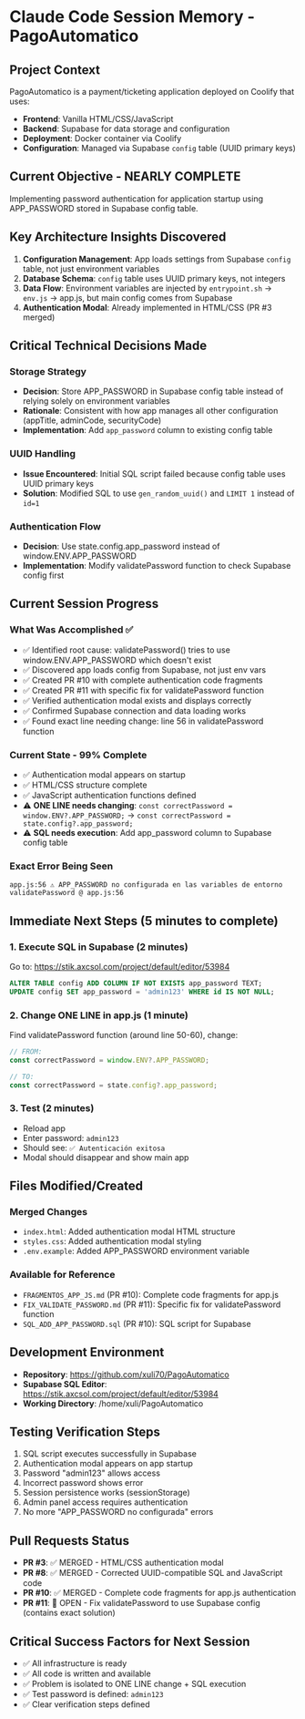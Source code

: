 # Claude Code Session Memory - PagoAutomatico

## Project Context
PagoAutomatico is a payment/ticketing application deployed on Coolify that uses:
- **Frontend**: Vanilla HTML/CSS/JavaScript
- **Backend**: Supabase for data storage and configuration
- **Deployment**: Docker container via Coolify
- **Configuration**: Managed via Supabase `config` table (UUID primary keys)

## Current Objective - NEARLY COMPLETE
Implementing password authentication for application startup using APP_PASSWORD stored in Supabase config table.

## Key Architecture Insights Discovered
1. **Configuration Management**: App loads settings from Supabase `config` table, not just environment variables
2. **Database Schema**: `config` table uses UUID primary keys, not integers
3. **Data Flow**: Environment variables are injected by `entrypoint.sh` → `env.js` → app.js, but main config comes from Supabase
4. **Authentication Modal**: Already implemented in HTML/CSS (PR #3 merged)

## Critical Technical Decisions Made

### Storage Strategy
- **Decision**: Store APP_PASSWORD in Supabase config table instead of relying solely on environment variables
- **Rationale**: Consistent with how app manages all other configuration (appTitle, adminCode, securityCode)
- **Implementation**: Add `app_password` column to existing config table

### UUID Handling
- **Issue Encountered**: Initial SQL script failed because config table uses UUID primary keys
- **Solution**: Modified SQL to use `gen_random_uuid()` and `LIMIT 1` instead of `id=1`

### Authentication Flow
- **Decision**: Use state.config.app_password instead of window.ENV.APP_PASSWORD
- **Implementation**: Modify validatePassword function to check Supabase config first

## Current Session Progress

### What Was Accomplished ✅
- ✅ Identified root cause: validatePassword() tries to use window.ENV.APP_PASSWORD which doesn't exist
- ✅ Discovered app loads config from Supabase, not just env vars
- ✅ Created PR #10 with complete authentication code fragments
- ✅ Created PR #11 with specific fix for validatePassword function
- ✅ Verified authentication modal exists and displays correctly
- ✅ Confirmed Supabase connection and data loading works
- ✅ Found exact line needing change: line 56 in validatePassword function

### Current State - 99% Complete
- ✅ Authentication modal appears on startup
- ✅ HTML/CSS structure complete
- ✅ JavaScript authentication functions defined
- ⚠️ **ONE LINE needs changing**: `const correctPassword = window.ENV?.APP_PASSWORD;` → `const correctPassword = state.config?.app_password;`
- ⚠️ **SQL needs execution**: Add app_password column to Supabase config table

### Exact Error Being Seen
```
app.js:56 ⚠️ APP_PASSWORD no configurada en las variables de entorno
validatePassword @ app.js:56
```

## Immediate Next Steps (5 minutes to complete)

### 1. Execute SQL in Supabase (2 minutes)
Go to: https://stik.axcsol.com/project/default/editor/53984
```sql
ALTER TABLE config ADD COLUMN IF NOT EXISTS app_password TEXT;
UPDATE config SET app_password = 'admin123' WHERE id IS NOT NULL;
```

### 2. Change ONE LINE in app.js (1 minute)
Find validatePassword function (around line 50-60), change:
```javascript
// FROM:
const correctPassword = window.ENV?.APP_PASSWORD;

// TO:
const correctPassword = state.config?.app_password;
```

### 3. Test (2 minutes)
- Reload app
- Enter password: `admin123`
- Should see: `✅ Autenticación exitosa`
- Modal should disappear and show main app

## Files Modified/Created

### Merged Changes
- `index.html`: Added authentication modal HTML structure
- `styles.css`: Added authentication modal styling
- `.env.example`: Added APP_PASSWORD environment variable

### Available for Reference
- `FRAGMENTOS_APP_JS.md` (PR #10): Complete code fragments for app.js
- `FIX_VALIDATE_PASSWORD.md` (PR #11): Specific fix for validatePassword function
- `SQL_ADD_APP_PASSWORD.sql` (PR #10): SQL script for Supabase

## Development Environment
- **Repository**: https://github.com/xuli70/PagoAutomatico
- **Supabase SQL Editor**: https://stik.axcsol.com/project/default/editor/53984
- **Working Directory**: /home/xuli/PagoAutomatico

## Testing Verification Steps
1. SQL script executes successfully in Supabase
2. Authentication modal appears on app startup
3. Password "admin123" allows access
4. Incorrect password shows error
5. Session persistence works (sessionStorage)
6. Admin panel access requires authentication
7. No more "APP_PASSWORD no configurada" errors

## Pull Requests Status
- **PR #3**: ✅ MERGED - HTML/CSS authentication modal
- **PR #8**: ✅ MERGED - Corrected UUID-compatible SQL and JavaScript code
- **PR #10**: ✅ MERGED - Complete code fragments for app.js authentication
- **PR #11**: 🔄 OPEN - Fix validatePassword to use Supabase config (contains exact solution)

## Critical Success Factors for Next Session
- ✅ All infrastructure is ready
- ✅ All code is written and available
- ✅ Problem is isolated to ONE LINE change + SQL execution
- ✅ Test password is defined: `admin123`
- ✅ Clear verification steps defined